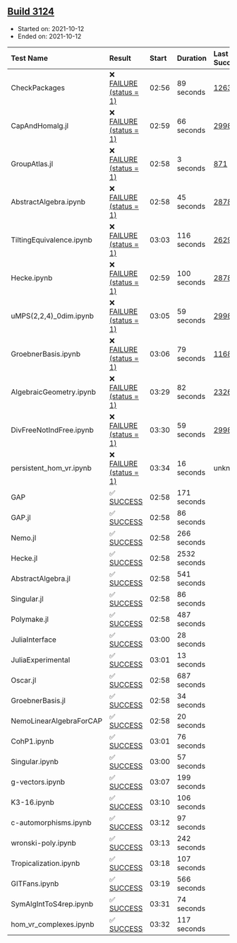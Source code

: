 ## [Build 3124](https://oscarci.mathematik.uni-kl.de/job/oscar-stable/3124/)

* Started on: 2021-10-12
* Ended on: 2021-10-12

| Test Name    | Result | Start | Duration | Last Success | First Failure |
|:-------------|:-------|:------|:---------|:-------------|:--------------|
| CheckPackages | ❌ [FAILURE (status = 1)](https://oscarci.mathematik.uni-kl.de/job/oscar-stable/3124/artifact/logs/build-3124/CheckPackages.log) | 02:56 | 89 seconds | [1263](https://oscarci.mathematik.uni-kl.de/job/oscar-stable/1263/) | [1264](https://oscarci.mathematik.uni-kl.de/job/oscar-stable/1264/) |
| CapAndHomalg.jl | ❌ [FAILURE (status = 1)](https://oscarci.mathematik.uni-kl.de/job/oscar-stable/3124/artifact/logs/build-3124/CapAndHomalg.jl.log) | 02:59 | 66 seconds | [2998](https://oscarci.mathematik.uni-kl.de/job/oscar-stable/2998/) | [2999](https://oscarci.mathematik.uni-kl.de/job/oscar-stable/2999/) |
| GroupAtlas.jl | ❌ [FAILURE (status = 1)](https://oscarci.mathematik.uni-kl.de/job/oscar-stable/3124/artifact/logs/build-3124/GroupAtlas.jl.log) | 02:58 | 3 seconds | [871](https://oscarci.mathematik.uni-kl.de/job/oscar-stable/871/) | [872](https://oscarci.mathematik.uni-kl.de/job/oscar-stable/872/) |
| AbstractAlgebra.ipynb | ❌ [FAILURE (status = 1)](https://oscarci.mathematik.uni-kl.de/job/oscar-stable/3124/artifact/logs/build-3124/AbstractAlgebra.ipynb.log) | 02:58 | 45 seconds | [2878](https://oscarci.mathematik.uni-kl.de/job/oscar-stable/2878/) | [2879](https://oscarci.mathematik.uni-kl.de/job/oscar-stable/2879/) |
| TiltingEquivalence.ipynb | ❌ [FAILURE (status = 1)](https://oscarci.mathematik.uni-kl.de/job/oscar-stable/3124/artifact/logs/build-3124/TiltingEquivalence.ipynb.log) | 03:03 | 116 seconds | [2629](https://oscarci.mathematik.uni-kl.de/job/oscar-stable/2629/) | [2630](https://oscarci.mathematik.uni-kl.de/job/oscar-stable/2630/) |
| Hecke.ipynb | ❌ [FAILURE (status = 1)](https://oscarci.mathematik.uni-kl.de/job/oscar-stable/3124/artifact/logs/build-3124/Hecke.ipynb.log) | 02:59 | 100 seconds | [2878](https://oscarci.mathematik.uni-kl.de/job/oscar-stable/2878/) | [2879](https://oscarci.mathematik.uni-kl.de/job/oscar-stable/2879/) |
| uMPS(2,2,4)_0dim.ipynb | ❌ [FAILURE (status = 1)](https://oscarci.mathematik.uni-kl.de/job/oscar-stable/3124/artifact/logs/build-3124/uMPS-2-2-4-_0dim.ipynb.log) | 03:05 | 59 seconds | [2998](https://oscarci.mathematik.uni-kl.de/job/oscar-stable/2998/) | [2999](https://oscarci.mathematik.uni-kl.de/job/oscar-stable/2999/) |
| GroebnerBasis.ipynb | ❌ [FAILURE (status = 1)](https://oscarci.mathematik.uni-kl.de/job/oscar-stable/3124/artifact/logs/build-3124/GroebnerBasis.ipynb.log) | 03:06 | 79 seconds | [1168](https://oscarci.mathematik.uni-kl.de/job/oscar-stable/1168/) | [1169](https://oscarci.mathematik.uni-kl.de/job/oscar-stable/1169/) |
| AlgebraicGeometry.ipynb | ❌ [FAILURE (status = 1)](https://oscarci.mathematik.uni-kl.de/job/oscar-stable/3124/artifact/logs/build-3124/AlgebraicGeometry.ipynb.log) | 03:29 | 82 seconds | [2326](https://oscarci.mathematik.uni-kl.de/job/oscar-stable/2326/) | [2327](https://oscarci.mathematik.uni-kl.de/job/oscar-stable/2327/) |
| DivFreeNotIndFree.ipynb | ❌ [FAILURE (status = 1)](https://oscarci.mathematik.uni-kl.de/job/oscar-stable/3124/artifact/logs/build-3124/DivFreeNotIndFree.ipynb.log) | 03:30 | 59 seconds | [2998](https://oscarci.mathematik.uni-kl.de/job/oscar-stable/2998/) | [2999](https://oscarci.mathematik.uni-kl.de/job/oscar-stable/2999/) |
| persistent_hom_vr.ipynb | ❌ [FAILURE (status = 1)](https://oscarci.mathematik.uni-kl.de/job/oscar-stable/3124/artifact/logs/build-3124/persistent_hom_vr.ipynb.log) | 03:34 | 16 seconds | unknown | unknown |
| GAP | ✅ [SUCCESS](https://oscarci.mathematik.uni-kl.de/job/oscar-stable/3124/artifact/logs/build-3124/GAP.log) | 02:58 | 171 seconds |  |  |
| GAP.jl | ✅ [SUCCESS](https://oscarci.mathematik.uni-kl.de/job/oscar-stable/3124/artifact/logs/build-3124/GAP.jl.log) | 02:58 | 86 seconds |  |  |
| Nemo.jl | ✅ [SUCCESS](https://oscarci.mathematik.uni-kl.de/job/oscar-stable/3124/artifact/logs/build-3124/Nemo.jl.log) | 02:58 | 266 seconds |  |  |
| Hecke.jl | ✅ [SUCCESS](https://oscarci.mathematik.uni-kl.de/job/oscar-stable/3124/artifact/logs/build-3124/Hecke.jl.log) | 02:58 | 2532 seconds |  |  |
| AbstractAlgebra.jl | ✅ [SUCCESS](https://oscarci.mathematik.uni-kl.de/job/oscar-stable/3124/artifact/logs/build-3124/AbstractAlgebra.jl.log) | 02:58 | 541 seconds |  |  |
| Singular.jl | ✅ [SUCCESS](https://oscarci.mathematik.uni-kl.de/job/oscar-stable/3124/artifact/logs/build-3124/Singular.jl.log) | 02:58 | 86 seconds |  |  |
| Polymake.jl | ✅ [SUCCESS](https://oscarci.mathematik.uni-kl.de/job/oscar-stable/3124/artifact/logs/build-3124/Polymake.jl.log) | 02:58 | 487 seconds |  |  |
| JuliaInterface | ✅ [SUCCESS](https://oscarci.mathematik.uni-kl.de/job/oscar-stable/3124/artifact/logs/build-3124/JuliaInterface.log) | 03:00 | 28 seconds |  |  |
| JuliaExperimental | ✅ [SUCCESS](https://oscarci.mathematik.uni-kl.de/job/oscar-stable/3124/artifact/logs/build-3124/JuliaExperimental.log) | 03:01 | 13 seconds |  |  |
| Oscar.jl | ✅ [SUCCESS](https://oscarci.mathematik.uni-kl.de/job/oscar-stable/3124/artifact/logs/build-3124/Oscar.jl.log) | 02:58 | 687 seconds |  |  |
| GroebnerBasis.jl | ✅ [SUCCESS](https://oscarci.mathematik.uni-kl.de/job/oscar-stable/3124/artifact/logs/build-3124/GroebnerBasis.jl.log) | 02:58 | 34 seconds |  |  |
| NemoLinearAlgebraForCAP | ✅ [SUCCESS](https://oscarci.mathematik.uni-kl.de/job/oscar-stable/3124/artifact/logs/build-3124/NemoLinearAlgebraForCAP.log) | 02:58 | 20 seconds |  |  |
| CohP1.ipynb | ✅ [SUCCESS](https://oscarci.mathematik.uni-kl.de/job/oscar-stable/3124/artifact/logs/build-3124/CohP1.ipynb.log) | 03:01 | 76 seconds |  |  |
| Singular.ipynb | ✅ [SUCCESS](https://oscarci.mathematik.uni-kl.de/job/oscar-stable/3124/artifact/logs/build-3124/Singular.ipynb.log) | 03:00 | 57 seconds |  |  |
| g-vectors.ipynb | ✅ [SUCCESS](https://oscarci.mathematik.uni-kl.de/job/oscar-stable/3124/artifact/logs/build-3124/g-vectors.ipynb.log) | 03:07 | 199 seconds |  |  |
| K3-16.ipynb | ✅ [SUCCESS](https://oscarci.mathematik.uni-kl.de/job/oscar-stable/3124/artifact/logs/build-3124/K3-16.ipynb.log) | 03:10 | 106 seconds |  |  |
| c-automorphisms.ipynb | ✅ [SUCCESS](https://oscarci.mathematik.uni-kl.de/job/oscar-stable/3124/artifact/logs/build-3124/c-automorphisms.ipynb.log) | 03:12 | 97 seconds |  |  |
| wronski-poly.ipynb | ✅ [SUCCESS](https://oscarci.mathematik.uni-kl.de/job/oscar-stable/3124/artifact/logs/build-3124/wronski-poly.ipynb.log) | 03:13 | 242 seconds |  |  |
| Tropicalization.ipynb | ✅ [SUCCESS](https://oscarci.mathematik.uni-kl.de/job/oscar-stable/3124/artifact/logs/build-3124/Tropicalization.ipynb.log) | 03:18 | 107 seconds |  |  |
| GITFans.ipynb | ✅ [SUCCESS](https://oscarci.mathematik.uni-kl.de/job/oscar-stable/3124/artifact/logs/build-3124/GITFans.ipynb.log) | 03:19 | 566 seconds |  |  |
| SymAlgIntToS4rep.ipynb | ✅ [SUCCESS](https://oscarci.mathematik.uni-kl.de/job/oscar-stable/3124/artifact/logs/build-3124/SymAlgIntToS4rep.ipynb.log) | 03:31 | 74 seconds |  |  |
| hom_vr_complexes.ipynb | ✅ [SUCCESS](https://oscarci.mathematik.uni-kl.de/job/oscar-stable/3124/artifact/logs/build-3124/hom_vr_complexes.ipynb.log) | 03:32 | 117 seconds |  |  |
